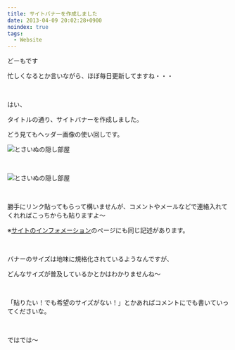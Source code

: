 ```yaml
---
title: サイトバナーを作成しました
date: 2013-04-09 20:02:28+0900
noindex: true
tags:
  - Website
---
```

<p>どーもです</p>
<p>忙しくなるとか言いながら、ほぼ毎日更新してますね・・・</p>
<p>&nbsp;</p>
<p>はい、</p>
<p>タイトルの通り、サイトバナーを作成しました。</p>
<p>どう見てもヘッダー画像の使い回しです。</p>
<p><img src="http://tosainu.wktk.so/images/banner/banner200x40.png" alt="とさいぬの隠し部屋" /></p>
<p>&nbsp;</p>
<p><img src="http://tosainu.wktk.so/images/banner/banner200x115.png" alt="とさいぬの隠し部屋" /></p>
<p>&nbsp;</p>
<p>勝手にリンク貼ってもらって構いませんが、コメントやメールなどで連絡入れてくれればこっちからも貼りますよ〜</p>
<p>※<a href="http://tosainu.wktk.so/information">サイトのインフォメーション</a>のページにも同じ記述があります。</p>
<p>&nbsp;</p>
<p>バナーのサイズは地味に規格化されているようなんですが、</p>
<p>どんなサイズが普及しているかとかはわかりませんね〜</p>
<p>&nbsp;</p>
<p>「貼りたい！でも希望のサイズがない！」とかあればコメントにでも書いていってくださいな。</p>
<p>&nbsp;</p>
<p>ではでは〜</p>
